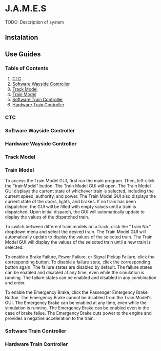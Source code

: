 # J.A.M.E.S
TODO: Description of system

## Instalation

## Use Guides

### Table of Contents
1. [CTC](#ctc)
2. [Software Wayside Controller](#software-wayside-controller)
3. [Track Model](#track-model)
4. [Train Model](#train-model)
5. [Software Train Controller](#software-train-controller)
6. [Hardware Train Controller](#hardware-train-controller)

### CTC

### Software Wayside Controller

### Hardware Wayside Controller

### Track Model

### Train Model
To access the Train Model GUI, first run the main program. Then, left-click the "trainModel" button. The Train Model GUI will open. The Train Model GUI displays the current state of whichever train is selected, including the current speed, authority, and power. The Train Model GUI also displays the current state of the doors, lights, and brakes. If no train has been dispatched, the GUI will be filled with empty values until a train is dispatched.  Upon initial dispatch, the GUI will automatically update to display the values of the dispatched train.

To switch between different train models on a track, click the "Train No." dropdown menu and select the desired train. The Train Model GUI will automatically update to display the values of the selected train. The Train Model GUI will display the values of the selected train until a new train is selected.

To enable a Brake Failure, Power Failure, or Signal Pickup Failure, click the corresponding button. To disable a failure state, click the corresponding button again. The failure states are disabled by default. The failure states can be enabled and disabled at any time, even while the simulation is running. The failure states can be enabled and disabled in any combination and order.

To enable the Emergency Brake, click the Passenger Emergency Brake Button. The Emergency Brake cannot be disabled from the Train Model's GUI. The Emergency Brake can be enabled at any time, even while the simulation is running. The Emergency Brake can be enabled even in the case of brake failue.  The Emergency Brake cuts power to the engine and provides a negative acceleration to the train.

### Software Train Controller

### Hardware Train Controller
